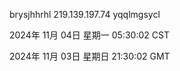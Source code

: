 brysjhhrhl 219.139.197.74 yqqlmgsycl

2024年 11月 04日 星期一 05:30:02 CST

2024年 11月 03日 星期日 21:30:02 GMT
